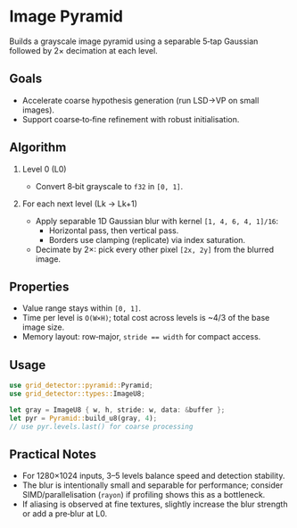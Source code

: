 # Image Pyramid

Builds a grayscale image pyramid using a separable 5‑tap Gaussian followed by 2× decimation at each level.

## Goals

- Accelerate coarse hypothesis generation (run LSD→VP on small images).
- Support coarse‑to‑fine refinement with robust initialisation.

## Algorithm

1. Level 0 (L0)
   - Convert 8‑bit grayscale to `f32` in `[0, 1]`.

2. For each next level (Lk → Lk+1)
   - Apply separable 1D Gaussian blur with kernel `[1, 4, 6, 4, 1]/16`:
     - Horizontal pass, then vertical pass.
     - Borders use clamping (replicate) via index saturation.
   - Decimate by 2×: pick every other pixel `[2x, 2y]` from the blurred image.

## Properties

- Value range stays within `[0, 1]`.
- Time per level is `O(W×H)`; total cost across levels is ~4/3 of the base image size.
- Memory layout: row‑major, `stride == width` for compact access.

## Usage

```rust
use grid_detector::pyramid::Pyramid;
use grid_detector::types::ImageU8;

let gray = ImageU8 { w, h, stride: w, data: &buffer };
let pyr = Pyramid::build_u8(gray, 4);
// use pyr.levels.last() for coarse processing
```

## Practical Notes

- For 1280×1024 inputs, 3–5 levels balance speed and detection stability.
- The blur is intentionally small and separable for performance; consider SIMD/parallelisation (`rayon`) if profiling shows this as a bottleneck.
- If aliasing is observed at fine textures, slightly increase the blur strength or add a pre‑blur at L0.

